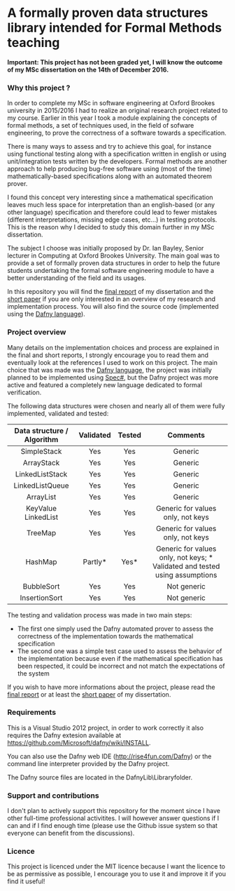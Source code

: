 # A formally proven data structures library intended for Formal Methods teaching

**Important: This project has not been graded yet, I will know the outcome of my MSc dissertation on the 14th of December 2016.**

### Why this project ?

In order to complete my MSc in software engineering at Oxford Brookes university in 2015/2016 I had to realize an original research project related to my course. Earlier in this year I took a module explaining the concepts of formal methods, a set of techniques used, in the field of sofware engineering, to prove the correctness of a software towards a specification.

There is many ways to assess and try to achieve this goal, for instance using functional testing along with a specification written in english or using unit/integration tests written by the developers. Formal methods are another approach to help producing bug-free software using (most of the time) mathematically-based specifications along with an automated theorem prover. 

I found this concept very interesting since a mathematical specification leaves much less space for interpretation than an english-based (or any other language) specification and therefore could lead to fewer mistakes (different interpretations, missing edge cases, etc...) in testing protocols. This is the reason why I decided to study this domain further in my MSc dissertation.

The subject I choose was initially proposed by Dr. Ian Bayley, Senior lecturer in Computing at Oxford Brookes University. The main goal was to provide a set of formally proven data structures in order to help the future students undertaking the formal software engineering module to have a better understanding of the field and its usages.

In this repository you will find the [final report](https://github.com/AlexisChevalier/formal-data-structure-library/blob/master/Papers/Final%20report.pdf) of my dissertation and the [short paper](https://github.com/AlexisChevalier/formal-data-structure-library/blob/master/Papers/Short%20paper.pdf) if you are only interested in an overview of my research and implementation process. You will also find the source code (implemented using the [Dafny language](https://github.com/Microsoft/dafny)). 

### Project overview

Many details on the implementation choices and process are explained in the final and short reports, I strongly encourage you to read them and eventually look at the references I used to work on this project. The main choice that was made was the [Dafny language](https://github.com/Microsoft/dafny), the project was initially planned to be implemented using [Spec#](https://specsharp.codeplex.com/), but the Dafny project was more active and featured a completely new language dedicated to formal verification.

The following data structures were chosen and nearly all of them were fully implemented, validated and tested:

| Data structure / Algorithm | Validated | Tested | Comments |
|:---------------------:|:---------:|:-----:|:-----------------------------------------------------------------------------:|
|	SimpleStack			| Yes 		| Yes 	| Generic |
|	ArrayStack			| Yes 		| Yes 	| Generic |
|	LinkedListStack		| Yes 		| Yes 	| Generic |
|	LinkedListQueue		| Yes 		| Yes 	| Generic	|
|	ArrayList 			| Yes 		| Yes 	| Generic |
|	KeyValue LinkedList | Yes 		| Yes 	| Generic for values only, not keys |
|	TreeMap				| Yes 		| Yes 	| Generic for values only, not keys |
|	HashMap				| Partly* 	| Yes* 	| Generic for values only, not keys; * Validated and tested using assumptions	|
|	BubbleSort			| Yes 		| Yes 	| Not generic |	
|	InsertionSort		| Yes 		| Yes 	| Not generic |	

The testing and validation process was made in two main steps:
- The first one simply used the Dafny automated prover to assess the correctness of the implementation towards the mathematical specification
- The second one was a simple test case used to assess the behavior of the implementation because even if the mathematical specification has been respected, it could be incorrect and not match the expectations of the system

If you wish to have more informations about the project, please read the [final report](https://github.com/AlexisChevalier/formal-data-structure-library/blob/master/Papers/Final%20report.pdf) or at least the [short paper](https://github.com/AlexisChevalier/formal-data-structure-library/blob/master/Papers/Short%20paper.pdf) of my dissertation.

### Requirements

This is a Visual Studio 2012 project, in order to work correctly it also requires the Dafny extesion available at https://github.com/Microsoft/dafny/wiki/INSTALL.

You can also use the Dafny web IDE (http://rise4fun.com/Dafny) or the command line interpreter provided by the Dafny project.

The Dafny source files are located in the DafnyLib\Libraryfolder.

### Support and contributions

I don't plan to actively support this repository for the moment since I have other full-time professional activitites. I will however answer questions if I can and if I find enough time (please use the Github issue system so that everyone can benefit from the discussions).

### Licence

This project is licenced under the MIT licence because I want the licence to be as permissive as possible, I encourage you to use it and improve it if you find it useful!
